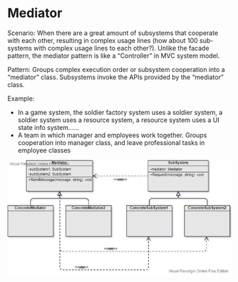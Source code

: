 Mediator
===
Scenario: When there are a great amount of subsystems that cooperate with each other, resulting in complex usage lines (how about 100 sub-systems with complex usage lines to each other?). Unlike the facade pattern, the mediator pattern is like a “Controller” in MVC system model.

Pattern: Groups complex execution order or subsystem cooperation into a “mediator” class. Subsystems invoke the APIs provided by the “mediator” class.

Example:
- In a game system, the soldier factory system uses a soldier system, a soldier system uses a resource system, a resource system uses a UI state info system……
- A team in which manager and employees work together. Groups cooperation into manager class, and leave professional tasks in employee classes

![UML](UML.jpg)